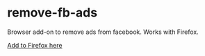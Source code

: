 # remove-fb-ads
Browser add-on to remove ads from facebook. Works with Firefox.

[Add to Firefox here](https://addons.mozilla.org/en-US/firefox/addon/remove-fb-ads/)
